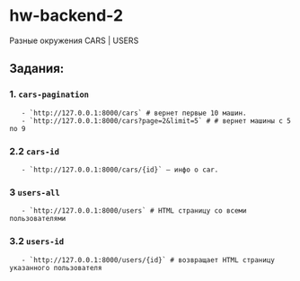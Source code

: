 # hw-backend-2
Разные окружения CARS | USERS

## Задания:

### 1. `cars-pagination`
       - `http://127.0.0.1:8000/cars` # вернет первые 10 машин.
       - `http://127.0.0.1:8000/cars?page=2&limit=5` # # вернет машины с 5 по 9


### 2.2 `cars-id`
       - `http://127.0.0.1:8000/cars/{id}` — инфо о car.


### 3 `users-all` 

       - `http://127.0.0.1:8000/users` # HTML страницу со всеми пользователями


### 3.2 `users-id` 

       - `http://127.0.0.1:8000/users/{id}` # возвращает HTML страницу указанного пользователя




